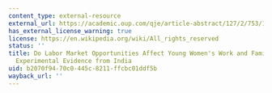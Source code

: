 ```yaml
---
content_type: external-resource
external_url: https://academic.oup.com/qje/article-abstract/127/2/753/1823744
has_external_license_warning: true
license: https://en.wikipedia.org/wiki/All_rights_reserved
status: ''
title: Do Labor Market Opportunities Affect Young Women's Work and Family Decisions?
  Experimental Evidence from India
uid: b2070f94-70c0-445c-8211-ffcbc01ddf5b
wayback_url: ''
---
```

